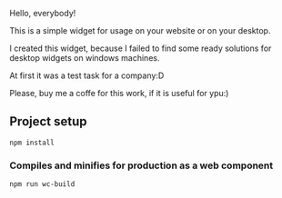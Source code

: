 Hello, everybody!

This is a simple widget for usage on your website or on your desktop. 

I created this widget, because I failed to find some ready solutions for desktop widgets on windows machines.

At first it was a test task for a company:D

Please, buy me a coffe for this work, if it is useful for ypu:)

## Project setup
```
npm install
```

### Compiles and minifies for production as a web component
```
npm run wc-build
```

